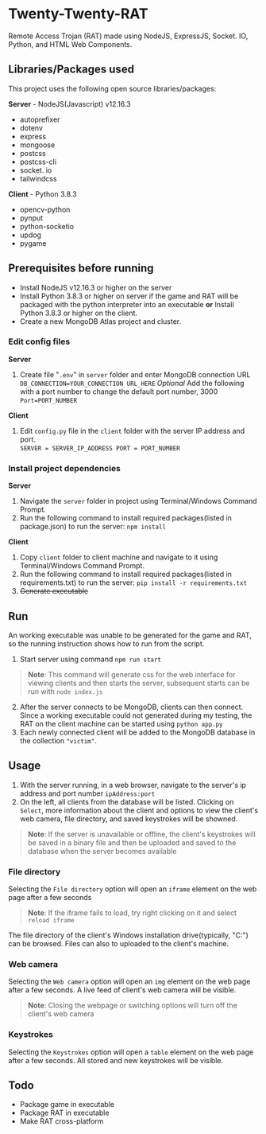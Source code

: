 # Twenty-Twenty-RAT
Remote Access Trojan (RAT) made using NodeJS, ExpressJS, Socket. IO, Python, and HTML Web Components.

## Libraries/Packages used
This project uses the following open source libraries/packages:

**Server**  - NodeJS(Javascript) v12.16.3
* autoprefixer
* dotenv
* express
* mongoose
* postcss
* postcss-cli
* socket. io
* tailwindcss

**Client** - Python 3.8.3
* opencv-python
* pynput
* python-socketio
* updog
* pygame

## Prerequisites before running
* Install NodeJS v12.16.3 or higher on the server
* Install Python 3.8.3 or higher on server if the game and RAT will be packaged with the python interpreter into an executable
**or**
Install Python 3.8.3 or higher on the client.
* Create a new MongoDB Atlas project and cluster.

### Edit config files
**Server**
1) Create file "`.env`" in `server` folder and enter MongoDB connection URL
`DB_CONNECTION=YOUR_CONNECTION URL_HERE`
*Optional*
Add the following with a port number to change the default port number, 3000
`Port=PORT_NUMBER`

**Client**
1) Edit  `config.py`  file in the  `client`  folder with the server IP address and port.  
    `SERVER = SERVER_IP_ADDRESS PORT = PORT_NUMBER`  


### Install project dependencies
**Server**
1) Navigate the `server` folder in project using Terminal/Windows Command Prompt.
2) Run the following command to install required packages(listed in package.json) to run the server:
`npm install`

**Client**
1) Copy `client` folder to client machine and navigate to it using Terminal/Windows Command Prompt. 
2) Run the following command to install required packages(listed in requirements.txt) to run the server:
`pip install -r requirements.txt`
3) ~~Generate executable~~


## Run
An working executable was unable to be generated for the game and RAT, so the running instruction shows how to run from the script.
1) Start server using command
`npm run start`
>**Note**: This command will generate css for the web interface for viewing clients and then starts the server, subsequent starts can be run with
> `node index.js`
2) After the server connects to be MongoDB, clients can then connect.
Since a working executable could not generated during my testing, the RAT on the client machine can be started using 
`python app.py`
3) Each newly connected client will be added to the MongoDB database in the collection `"victim"`.

## Usage
1) With the server running, in a web browser, navigate to the server's ip address and port number
`ipAddress:port`
2) On the left, all clients from the database will be listed. Clicking on `Select`, more information about the client and options to view the client's web camera, file directory, and saved keystrokes will be showned.
> **Note**: If the server is unavailable or offline, the client's keystrokes will be saved in a binary file and then be uploaded and saved to the database when the server becomes available

### File directory
Selecting the `File directory` option will open an `iframe` element on the web page after a few seconds
>**Note**: If the iframe fails to load, try right clicking on it and select 
`reload iframe`

The file directory of the client's Windows installation drive(typically, "C:") can be browsed.
Files can also to uploaded to the client's machine.

### Web camera
Selecting the `Web camera` option will open an `img` element on the web page after a few seconds.
A live feed of client's web camera will be visible.

>**Note**:  Closing the webpage or switching options will turn off the client's web camera


### Keystrokes
Selecting the `Keystrokes` option will open a `table` element on the web page after a few seconds.
All stored and new keystrokes will be visible.


## Todo
* Package game in executable
* Package RAT in executable
* Make RAT cross-platform
